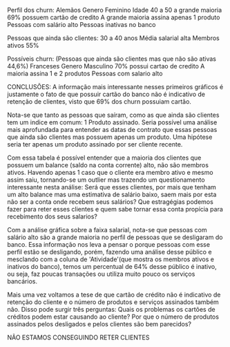 Perfil dos churn:
Alemãos
Genero Feminino
Idade 40 a 50 a grande maioria
69% possuem cartão de credito
A grande maioria assina apenas 1 produto
Pessoas com salário alto 
Pessoas inativas no banco

Pessoas que ainda são clientes:
30 a 40 anos
Média salarial alta
Membros ativos 55%

Possíveis churn: (Pessoas que ainda são clientes mas que não são ativas 44,6%)
Franceses
Genero Masculino
70% possui cartao de credito 
A maioria assina 1 e 2 produtos
Pessoas com salario alto


CONCLUSÕES:
A informação mais interessante nesses primeiros gráficos é justamente o fato de que possuir cartão do banco não é indicativo de retenção de clientes, visto que 69% dos churn possuiam cartão.

Nota-se que tanto as pessoas que saíram, como as que ainda são clientes tem um indice em comum: 1 Produto assinado.
Seria possível uma análise mais aprofundada para entender as datas de contrato que essas pessoas que ainda são clientes mas possuem apenas um produto. Uma hipótese seria ter apenas um produto assinado por ser cliente recente.

Com essa tabela é possível entender que a maioria dos clientes que possuem um balance (saldo na conta corrente) alto, não são membros ativos. Havendo apenas 1 caso que o cliente era membro ativo e mesmo assim saiu, tornando-se um outlier mas trazendo um questionamento interessante nesta análise: Será que esses clientes, por mais que tenham um alto balance mas uma estimativa de salário baixo, saem mais por esta não ser a conta onde recebem seus salários? Que estragégias podemos fazer para reter esses clientes e quem sabe tornar essa conta propícia para recebimento dos seus salarios?

Com a análise gráfica sobre a faixa salarial, nota-se que pessoas com salário alto são a grande maioria 
no perfil de pessoas que se desligaram do banco. Essa informação nos leva a pensar o porque pessoas 
com esse perfil estão se desligando, porém, fazendo uma análise desse público e mesclando com a coluna 
de 'Atividade'(que mostra os membros ativos e inativos do banco), temos um percentual de 64% desse público 
é inativo, ou seja, faz poucas transações ou utiliza muito pouco os serviços bancários.

Mais uma vez voltamos a tese de que cartão de crédito não é indicativo de retenção do cliente 
e o número de produtos e serviços assinados também não. Disso pode surgir três perguntas: 
Quais os problemas os cartões de créditos podem estar causando ao cliente? Por que o número de produtos
assinados pelos desligados e pelos clientes são bem parecidos? 


NÃO ESTAMOS CONSEGUINDO RETER CLIENTES


